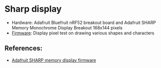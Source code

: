 # Sharp display

- Hardware: Adafruit Bluefruit nRF52 breakout board and Adafruit SHARP Memory Monochrome Display Breakout 168x144 pixels
- [Firmware](main.ino): Display pixel test on drawing various shapes and characters

## References:

- [Adafruit SHARP memory display firmware](https://github.com/adafruit/Adafruit_SHARP_Memory_Display/blob/master/examples/sharpmemtest/sharpmemtest.ino)
